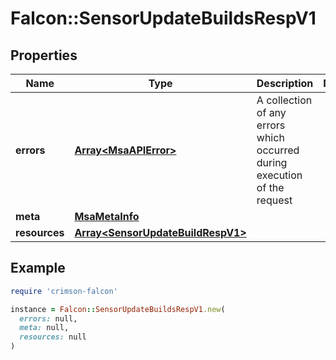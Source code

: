 # Falcon::SensorUpdateBuildsRespV1

## Properties

| Name | Type | Description | Notes |
| ---- | ---- | ----------- | ----- |
| **errors** | [**Array&lt;MsaAPIError&gt;**](MsaAPIError.md) | A collection of any errors which occurred during execution of the request |  |
| **meta** | [**MsaMetaInfo**](MsaMetaInfo.md) |  |  |
| **resources** | [**Array&lt;SensorUpdateBuildRespV1&gt;**](SensorUpdateBuildRespV1.md) |  |  |

## Example

```ruby
require 'crimson-falcon'

instance = Falcon::SensorUpdateBuildsRespV1.new(
  errors: null,
  meta: null,
  resources: null
)
```

